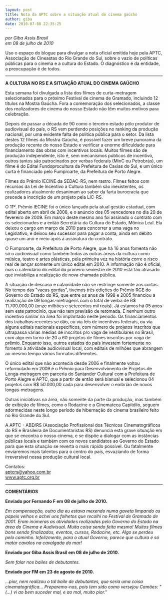 ```yaml
---
layout: post
title: Nota da APTC sobre a situação atual do cinema gaúcho
author: giba
date: 2010-07-08 22:35:25
---
```

*por Giba Assis Brasil*\
*em 08 de julho de 2010*

Uso o espaço do blogue para divulgar a nota oficial emitida hoje pela APTC, Associação de Cineastas do Rio Grande do Sul, sobre o vazio de políticas públicas para o cinema e a cultura do Estado. O diagnóstico é da entidade, a preocupação é de todos.

- - -

**A CULTURA NO RS E A SITUAÇÃO ATUAL DO CINEMA GAÚCHO**

Esta semana foi divulgada a lista dos filmes de curta-metragem selecionados para o próximo Festival de cinema de Gramado, incluindo 12 títulos na Mostra Gaúcha. Fora a comemoração dos selecionados, a classe dos realizadores de cinema do nosso Estado não têm muitos motivos para celebração.

Depois de passar a década de 90 como o terceiro estado pólo produtor de audiovisual do país, o RS vem perdendo posições no ranking da produção nacional, por uma evidente falta de política pública para o setor. Da lista destes 12 filmes da Mostra Gaúcha, é possível fazer um breve panorama da produção recente do nosso Estado e verificar a enorme dificuldade para financiamento das obras com incentivos locais. Muitos filmes são de produção independente, isto é, sem mecanismos públicos de incentivo, outros tantos são patrocinados por verbas federais (MinC ou Petrobrás), um filme é do Edital Fundoprocultura da Prefeitura de Caxias do Sul, e um único curta é financiado pelo Fumproarte, da Prefeitura de Porto Alegre.

Filmes do Prêmio IECINE da SEDAC-RS, nem rastro. Filmes feitos com recursos da Lei de Incentivo à Cultura também são inexistentes, os realizadores atualmente desanimam ao saber da farta burocracia que precede a inscrição de um projeto pela LIC-RS.

O 11º. Prêmio IECINE foi o único lançado pela atual gestão estadual, com edital aberto em abril de 2008, e o anúncio dos 05 vencedores no dia 20 de fevereiro de 2009. Em março deste mesmo ano foi assinado o contrato com os selecionados e a então Secretária da Cultura do Estado, Mônica Leal. Ela deixou o cargo em março de 2010 para concorrer a uma vaga no Legislativo, e deixou seu sucessor para pagar a conta, ainda em débito quase um ano e meio após a assinatura do contrato.

O Fumproarte, da Prefeitura de Porto Alegre, que há 16 anos fomenta não só o audiovisual como também todas as outras áreas da cultura como música, teatro e artes plásticas, pela primeira vez na história corre o risco real de lançar somente um único edital em 2010. A informação não é oficial, mas o calendário do edital do primeiro semestre de 2010 está tão atrasado que inviabiliza a realização de nova chamada pública.

A situação de descaso e calamidade não se restringe somente aos curtas. No tempo das "vacas gordas", tivemos três edições do Prêmio RGE do Governo do Estado do RS, que entre os anos de 1998 e 2005 financiou a realização de 09 longas-metragens com o total de verba de R$ 11.700.000,00 (onze milhões e setecentos mil reais). Já estamos há 05 anos sem este patrocínio, que não tem previsão de retomada. E nenhum outro incentivo similar na área foi implantado neste período. Os financiamentos dos trabalhos recentes se dão, ou via leis de incentivos federais, ou via alguns editais nacionais específicos, com número de projetos inscritos que ultrapassa várias médias de inscritos pro vaga de vestibulares no Brasil, com algo em torno de 20 a 60 projetos de filmes inscritos por vaga de prêmio. Enquanto isso, outros estados do país investem fortemente no fomento à atividade audiovisual local, com editais de milhões que abrangem ao mesmo tempo vários formatos diferentes.

O único edital que não acontecia desde 2006 e finalmente voltou reformulado em 2009 é o Prêmio para Desenvolvimento de Projetos de Longa-metragem em parceria do Santander Cultural com a Prefeitura de Porto Alegre e APTC, que a partir de então será bianual e selecionou 04 projetos com R$ 50.000,00 cada para desenvolver o embrião de novos longas-metragens.

Outras iniciativas na área, não somente da parte da produção, mas também de exibição de filmes, como o Rodacine e a Cinemateca Capitólio, seguem adormecidas neste longo período de hibernação do cinema brasileiro feito no Rio Grande do Sul.

A APTC - ABD/RS (Associação Profissional dos Técnicos Cinematográficos do RS e Brasileira de Documentaristas RS) denuncia esta grave situação em que se encontra o nosso cinema, e se dispõe a dialogar com as instâncias públicas locais e também com os novos candidatos ao Governo do Estado para que esta situação se reverta o mais rápido possível. Ou fatalmente enviaremos mais talentos para o centro do país, esvaziando de forma irreversível nossa produção cultural local.

Contatos:\
aptcrs@yahoo.com.br\
www.aptc.org.br

- - -

**COMENTÁRIOS**

**Enviado por Fernando F em 08 de julho de 2010.**

*Em compensação, outro dia eu estava mexendo numa gaveta limpando os papeis velhos e achei uns folhetos que recolhi no Festival de Gramado de 2001. Eram inúmeras as atividades realizadas pelo Governo do Estado na área do Cinema e Audivisual. Muita coisa sendo feita mesmo! Muitos filmes bons sendo finalizados, eventos, cursos, Rodacine, etc. Algo se perdeu pelo caminho. Infelizmente, para o atual Governo, parece que cultura é só matar cavalos na cavalgada do mar!*

**Enviado por Giba Assis Brasil em 08 de julho de 2010.**

*Sem falar nos bailes de debutantes.*

**Enviado por FM em 23 de agosto de 2010.**

*...pior, nem realizou o tal baile de debutantes, que seria uma coisa cinematográfica... Preparemo-nos, pois tem sido como versejou Camões: "(...) vi ao bem suceder mal, e ao mal, muito pior."*